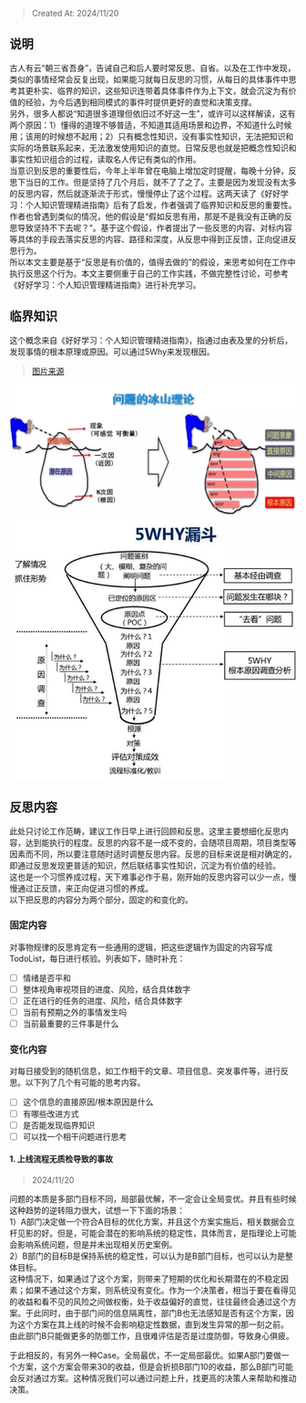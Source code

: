 > Created At: 2024/11/20
## 说明
古人有云“朝三省吾身”，告诫自己和后人要时常反思、自省。以及在工作中发现，类似的事情经常会反复出现，如果能习就每日反思的习惯，从每日的具体事件中思考其更朴实、临界的知识，这些知识连带着具体事件作为上下文，就会沉淀为有价值的经验，为今后遇到相同模式的事件时提供更好的直觉和决策支撑。<br/>
另外，很多人都说“知道很多道理但依旧过不好这一生”，或许可以这样解读，这有两个原因：1）懂得的道理不够普适，不知道其适用场景和边界，不知道什么时候用；该用的时候想不起用；2）只有概念性知识，没有事实性知识，无法把知识和实际的场景联系起来，无法激发使用知识的直觉。日常反思也就是把概念性知识和事实性知识组合的过程，读取名人传记有类似的作用。<br/>
当意识到反思的重要性后，今年上半年曾在电脑上增加定时提醒，每晚十分钟，反思下当日的工作。但是坚持了几个月后，就不了了之了。主要是因为发现没有太多的反思内容，然后就逐渐流于形式，慢慢停止了这个过程。这两天读了《好好学习：个人知识管理精进指南》后有了启发，作者强调了临界知识和反思的重要性。作者也曾遇到类似的情况，他的假设是“假如反思有用，那是不是我没有正确的反思导致坚持不下去呢？”。基于这个假设，作者提出了一些反思的内容、对标内容等具体的手段去落实反思的内容、路径和深度，从反思中得到正反馈，正向促进反思行为。<br/>
所以本文主要是基于“反思是有价值的，值得去做的”的假设，来思考如何在工作中执行反思这个行为。本文主要侧重于自己的工作实践，不做完整性讨论，可参考《好好学习：个人知识管理精进指南》进行补充学习。
## 临界知识
这个概念来自《好好学习：个人知识管理精进指南》，指通过由表及里的分析后，发现事情的根本原理或原因。可以通过5Why来发现根因。<br/>

> [图片来源](https://www.longco.cc/news_d.php?id=39&class=3&fclass=0)

![问题的冰山理论.jpg](pic/冰山理论.jpg)<br/>
![5Why漏斗.jpg](pic/5Why漏斗.jpg)
## 反思内容
此处只讨论工作范畴，建议工作日早上进行回顾和反思。这里主要想细化反思内容，达到能执行的程度。反思的内容不是一成不变的，会随项目周期，项目类型等因素而不同，所以要注意随时适时调整反思内容。反思的目标来说是相对确定的，即通过反思发现更普适的知识，然后联结事实性知识，沉淀为有价值的经验。<br/>
这也是一个习惯养成过程，天下难事必作于易，刚开始的反思内容可以少一点，慢慢通过正反馈，来正向促进习惯的养成。<br/>
以下把反思的内容分为两个部分，固定的和变化的。
### 固定内容
对事物规律的反思肯定有一些通用的逻辑，把这些逻辑作为固定的内容写成TodoList，每日进行核验。列表如下，随时补充：
- [ ] 情绪是否平和
- [ ] 整体视角审视项目的进度、风险，结合具体数字
- [ ] 正在进行的任务的进度、风险，结合具体数字
- [ ] 当前有预期之外的事情发生吗
- [ ] 当前最重要的三件事是什么

### 变化内容
对每日接受到的随机信息，如工作相干的文章、项目信息、突发事件等，进行反思。以下列了几个有可能的思考内容。
- [ ] 这个信息的直接原因/根本原因是什么
- [ ] 有哪些改进方式
- [ ] 是否能发现临界知识
- [ ] 可以找一个相干问题进行思考
#### 1. 上线流程无质检导致的事故
> 2024/11/20

问题的本质是多部门目标不同，局部最优解，不一定会让全局变优。并且有些时候这种趋势的逆转阻力很大，试想一下下面的场景：<br/>
1）A部门决定做一个符合A目标的优化方案，并且这个方案实施后，相关数据会立杆见影的好。但是，可能会潜在的影响系统的稳定性，具体而言，是指理论上可能会影响系统问题，但是并未出现相关历史案例。<br/>
2）B部门的目标B是保持系统的稳定性，可以认为是B部门目标，也可以认为是整体目标。<br/>
这种情况下，如果通过了这个方案，则带来了短期的优化和长期潜在的不稳定因素；如果不通过这个方案，则系统没有变化。作为一个决策者，相当于要在看得见的收益和看不见的风险之间做权衡，处于收益偏好的直觉，往往最终会通过这个方案。于此同时，由于部门间的信息隔离性，部门B也无法感知是否有这个方案，因为这个方案在其上线的时候不会影响稳定性数据，直到发生异常的那一刻之前。<br/>
由此部门B只能做更多的防御工作，且很难评估是否是过度防御，导致身心俱疲。

于此相反的，有另外一种Case。全局最优，不一定局部最优。如果A部门要做一个方案，这个方案会带来30的收益，但是会折损B部门10的收益，那么B部门可能会反对通过方案。这种情况我们可以通过问题上升，找更高的决策人来帮助和推动决策。